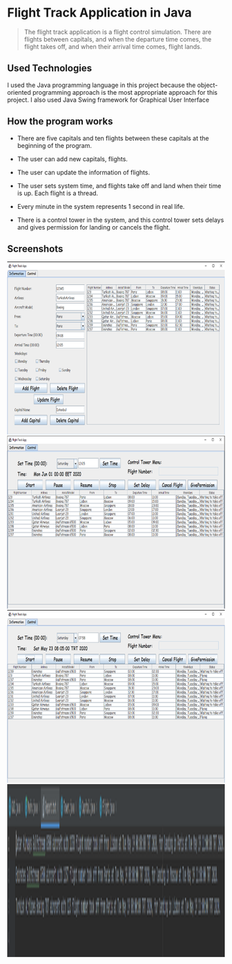 # Flight Track Application in Java
> The flight track application is a flight control simulation. There are flights between capitals, and when the departure time comes, the flight takes off, and when their arrival time comes, flight lands.

## Used Technologies

I used the Java programming language in this project because the object-oriented programming approach is the most appropriate approach for this project. I also used Java Swing framework for Graphical User Interface

## How the program works

- There are five capitals and ten flights between these capitals at the beginning of the program.

- The user can add new capitals, flights.

- The user can update the information of flights.

- The user sets system time, and flights take off and land when their time is up. Each flight is a thread.

- Every minute in the system represents 1 second in real life.

- There is a control tower in the system, and this control tower sets delays and gives permission for landing or cancels the flight.

## Screenshots

<img src="img/1.png" height = "400" width = "600">

<img src="img/2.png" height = "400" width = "600">

<img src="img/3.png" height = "400" width = "600">

<img src="img/4.png" height = "400" width = "600">
